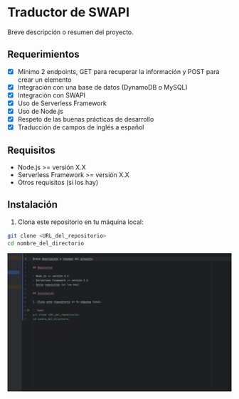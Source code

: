 # Traductor de SWAPI

Breve descripción o resumen del proyecto.

## Requerimientos

- [x] Mínimo 2 endpoints, GET para recuperar la información y POST para crear un elemento
- [x] Integración con una base de datos (DynamoDB o MySQL)
- [x] Integración con SWAPI
- [x] Uso de Serverless Framework
- [x] Uso de Node.js
- [x] Respeto de las buenas prácticas de desarrollo
- [x] Traducción de campos de inglés a español

## Requisitos

- Node.js >= versión X.X
- Serverless Framework >= versión X.X
- Otros requisitos (si los hay)

## Instalación

1. Clona este repositorio en tu máquina local:

```bash
git clone <URL_del_repositorio>
cd nombre_del_directorio
```

![test](doc/images/test.png)